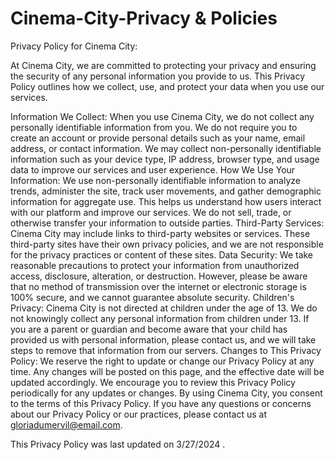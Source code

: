 # Cinema-City-Privacy & Policies
Privacy Policy for Cinema City:

At Cinema City, we are committed to protecting your privacy and ensuring the security of any personal information you provide to us. This Privacy Policy outlines how we collect, use, and protect your data when you use our services.

Information We Collect:
When you use Cinema City, we do not collect any personally identifiable information from you. We do not require you to create an account or provide personal details such as your name, email address, or contact information.
We may collect non-personally identifiable information such as your device type, IP address, browser type, and usage data to improve our services and user experience.
How We Use Your Information:
We use non-personally identifiable information to analyze trends, administer the site, track user movements, and gather demographic information for aggregate use. This helps us understand how users interact with our platform and improve our services.
We do not sell, trade, or otherwise transfer your information to outside parties.
Third-Party Services:
Cinema City may include links to third-party websites or services. These third-party sites have their own privacy policies, and we are not responsible for the privacy practices or content of these sites.
Data Security:
We take reasonable precautions to protect your information from unauthorized access, disclosure, alteration, or destruction. However, please be aware that no method of transmission over the internet or electronic storage is 100% secure, and we cannot guarantee absolute security.
Children's Privacy:
Cinema City is not directed at children under the age of 13. We do not knowingly collect any personal information from children under 13. If you are a parent or guardian and become aware that your child has provided us with personal information, please contact us, and we will take steps to remove that information from our servers.
Changes to This Privacy Policy:
We reserve the right to update or change our Privacy Policy at any time. Any changes will be posted on this page, and the effective date will be updated accordingly. We encourage you to review this Privacy Policy periodically for any updates or changes.
By using Cinema City, you consent to the terms of this Privacy Policy. If you have any questions or concerns about our Privacy Policy or our practices, please contact us at gloriadumervil@email.com.

This Privacy Policy was last updated on 3/27/2024
.

